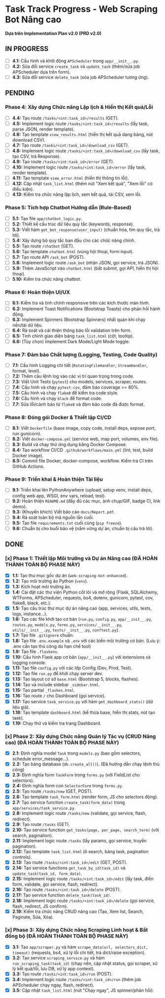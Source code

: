 # Task Track Progress - Web Scraping Bot Nâng cao

**Dựa trên Implementation Plan v2.0 (PRD v2.0)**

## IN PROGRESS

*   [ ] **4.1:** Cấu hình và khởi động `APScheduler` trong `app/__init__.py`.
*   [ ] **4.2:** Sửa đổi service `create_task` và `update_task` (thêm/sửa job APScheduler dựa trên form).
*   [ ] **4.3:** Sửa đổi service `delete_task` (xóa job APScheduler tương ứng).

## PENDING

### Phase 4: Xây dựng Chức năng Lập lịch & Hiển thị Kết quả/Lỗi

*   [ ] **4.4:** Tạo route `/tasks/<int:task_id>/results` (GET).
*   [ ] **4.5:** Implement logic route `/tasks/<int:task_id>/results` (lấy task, parse JSON, render template).
*   [ ] **4.6:** Tạo template `view_results.html` (hiển thị kết quả dạng bảng, nút download CSV).
*   [ ] **4.7:** Tạo route `/tasks/<int:task_id>/download_csv` (GET).
*   [ ] **4.8:** Implement logic route `/tasks/<int:task_id>/download_csv` (lấy task, tạo CSV, trả Response).
*   [ ] **4.9:** Tạo route `/tasks/<int:task_id>/error` (GET).
*   [ ] **4.10:** Implement logic route `/tasks/<int:task_id>/error` (lấy task, render template).
*   [ ] **4.11:** Tạo template `view_error.html` (hiển thị thông tin lỗi).
*   [ ] **4.12:** Cập nhật `task_list.html` (thêm nút "Xem kết quả", "Xem lỗi" có điều kiện).
*   [ ] **4.13:** Kiểm tra chức năng lập lịch, xem kết quả, tải CSV, xem lỗi.

### Phase 5: Tích hợp Chatbot Hướng dẫn (Rule-Based)

*   [ ] **5.1:** Tạo file `app/chatbot_logic.py`.
*   [ ] **5.2:** Thiết kế cấu trúc dữ liệu quy tắc (keywords, response).
*   [ ] **5.3:** Viết hàm `get_bot_response(user_input)` (chuẩn hóa, tìm quy tắc, trả lời).
*   [ ] **5.4:** Xây dựng bộ quy tắc ban đầu cho các chức năng chính.
*   [ ] **5.5:** Tạo route `/chatbot` (GET).
*   [ ] **5.6:** Tạo template `chatbot.html` (vùng hội thoại, form input).
*   [ ] **5.7:** Tạo route API `/ask_bot` (POST).
*   [ ] **5.8:** Implement logic route `/ask_bot` (nhận JSON, gọi service, trả JSON).
*   [ ] **5.9:** Thêm JavaScript vào `chatbot.html` (bắt submit, gọi API, hiển thị hội thoại).
*   [ ] **5.10:** Kiểm tra chức năng chatbot.

### Phase 6: Hoàn thiện UI/UX

*   [ ] **6.1:** Kiểm tra và tinh chỉnh responsive trên các kích thước màn hình.
*   [ ] **6.2:** Implement Toast Notifications (Bootstrap Toasts) cho phản hồi hành động.
*   [ ] **6.3:** Implement Spinners (Bootstrap Spinners) nhất quán khi chạy nền/tải dữ liệu.
*   [ ] **6.4:** Rà soát và cải thiện thông báo lỗi validation trên form.
*   [ ] **6.5:** Tinh chỉnh giao diện bảng `task_list.html` (cột, tooltip).
*   [ ] **6.6:** (Tùy chọn) Implement Dark Mode/Light Mode toggle.

### Phase 7: Đảm bảo Chất lượng (Logging, Testing, Code Quality)

*   [ ] **7.1:** Cấu hình Logging chi tiết (`RotatingFileHandler`, `StreamHandler`, format, level).
*   [ ] **7.2:** Thêm câu lệnh log vào các vị trí quan trọng trong code.
*   [ ] **7.3:** Viết Unit Tests (`pytest`) cho models, services, scraper, routes.
*   [ ] **7.4:** Cấu hình và chạy `pytest-cov`, đảm bảo coverage >= 80%.
*   [ ] **7.5:** Cấu hình và chạy `flake8` để kiểm tra code style.
*   [ ] **7.6:** Cấu hình và chạy `black` để format code.
*   [ ] **7.7:** Sửa lỗi/cảnh báo từ `flake8` và đảm bảo code đã được format.

### Phase 8: Đóng gói Docker & Thiết lập CI/CD

*   [ ] **8.1:** Viết `Dockerfile` (base image, copy code, install deps, expose port, run gunicorn).
*   [ ] **8.2:** Viết `docker-compose.yml` (service web, map port, volumes, env file).
*   [ ] **8.3:** Build và chạy thử ứng dụng bằng Docker Compose.
*   [ ] **8.4:** Tạo workflow CI/CD `.github/workflows/main.yml` (lint, test, build Docker image).
*   [ ] **8.5:** Commit file Docker, docker-compose, workflow. Kiểm tra CI trên GitHub Actions.

### Phase 9: Triển khai & Hoàn thiện Tài liệu

*   [ ] **9.1:** Triển khai lên PythonAnywhere (upload, setup venv, install deps, config web app, WSGI, env vars, reload, test).
*   [ ] **9.2:** Hoàn thiện `README.md` (đầy đủ các mục, ảnh chụp/GIF, badge CI, link demo).
*   [ ] **9.3:** (Khuyến khích) Viết báo cáo `docs/Report.pdf`.
*   [ ] **9.4:** Rà soát toàn bộ mã nguồn lần cuối.
*   [ ] **9.5:** Tạo file `requirements.txt` cuối cùng (`pip freeze`).
*   [ ] **9.6:** Chuẩn bị cho buổi bảo vệ (nắm vững dự án, chuẩn bị câu trả lời).

## DONE

### [x] Phase 1: Thiết lập Môi trường và Dự án Nâng cao (ĐÃ HOÀN THÀNH TOÀN BỘ PHASE NÀY)

*   [x] **1.1:** Tạo thư mục gốc dự án (`web-scraping-bot-enhanced`).
*   [x] **1.2:** Tạo môi trường ảo Python (`venv`).
*   [x] **1.3:** Kích hoạt môi trường ảo.
*   [x] **1.4:** Cài đặt các thư viện Python cốt lõi và mở rộng (Flask, SQLAlchemy, WTForms, APScheduler, requests, bs4, dotenv, gunicorn, pytest, cov, flake8, black, etc.).
*   [x] **1.5:** Tạo cấu trúc thư mục dự án nâng cao (app, services, utils, tests, logs, instance...).
*   [x] **1.6:** Tạo các file khởi tạo cơ bản (`run.py`, `config.py`, `app/__init__.py`, `routes.py`, `models.py`, `forms.py`, `services/__init__.py`, `utils/__init__.py`, `tests/__init__.py`, `conftest.py`).
*   [x] **1.7:** Tạo file `.gitignore` chuẩn.
*   [x] **1.8:** Tạo file `.env.example` và `.env` với các biến môi trường cơ bản. (Lưu ý: .env cần tạo thủ công do hạn chế tool)
*   [x] **1.9:** Tạo file `.flaskenv`.
*   [x] **1.10:** Cấu hình Flask app cơ bản (`app/__init__.py`) với extensions và logging console.
*   [x] **1.11:** Tạo file `config.py` với các lớp Config (Dev, Prod, Test).
*   [x] **1.12:** Tạo file `run.py` để khởi chạy server dev.
*   [x] **1.13:** Tạo layout cơ sở `base.html` (Bootstrap 5, blocks, flashes).
*   [x] **1.14:** Tạo và include sidebar `_sidebar.html`.
*   [x] **1.15:** Tạo partial `_flashes.html`.
*   [x] **1.16:** Tạo route `/` cho Dashboard (gọi service).
*   [x] **1.17:** Tạo service `task_service.py` với hàm `get_dashboard_stats()` (dữ liệu giả).
*   [x] **1.18:** Tạo template `dashboard.html` (kế thừa base, hiển thị stats, nút tạo task).
*   [x] **1.19:** Chạy thử và kiểm tra trang Dashboard.

### [x] Phase 2: Xây dựng Chức năng Quản lý Tác vụ (CRUD Nâng cao) (ĐÃ HOÀN THÀNH TOÀN BỘ PHASE NÀY)

*   [x] **2.1:** Định nghĩa model `Task` trong `models.py` (bao gồm selectors, schedule error_message...).
*   [x] **2.2:** Tạo bảng database (`db.create_all()`). (Đã hướng dẫn chạy lệnh thủ công)
*   [x] **2.3:** Định nghĩa form `TaskForm` trong `forms.py` (với FieldList cho selectors).
*   [x] **2.4:** Định nghĩa form con `SelectorForm` trong `forms.py`.
*   [x] **2.5:** Tạo route `/tasks/new` (GET, POST).
*   [x] **2.6:** Tạo template `task_form.html` (render form, JS cho selectors động).
*   [x] **2.7:** Tạo service function `create_task(form_data)` trong `app/services/task_service.py`.
*   [x] **2.8:** Implement logic route `/tasks/new` (validate, gọi service, flash, redirect).
*   [x] **2.9:** Tạo route `/tasks` (GET).
*   [x] **2.10:** Tạo service function `get_tasks(page, per_page, search_term)` (với search, pagination).
*   [x] **2.11:** Implement logic route `/tasks` (lấy params, gọi service, truyền pagination).
*   [x] **2.12:** Tạo template `task_list.html` (ô search, bảng task, pagination controls).
*   [x] **2.13:** Tạo route `/tasks/<int:task_id>/edit` (GET, POST).
*   [x] **2.14:** Tạo service functions `get_task_by_id(task_id)` và `update_task(task_id, form_data)`.
*   [x] **2.15:** Implement logic route `/tasks/<int:task_id>/edit` (lấy task, điền form, validate, gọi service, flash, redirect).
*   [x] **2.16:** Tạo route `/tasks/<int:task_id>/delete` (POST).
*   [x] **2.17:** Tạo service function `delete_task(task_id)`.
*   [x] **2.18:** Implement logic route `/tasks/<int:task_id>/delete` (gọi service, flash, redirect, JS confirm).
*   [x] **2.19:** Kiểm tra chức năng CRUD nâng cao (Tạo, Xem list, Search, Paginate, Sửa, Xóa).

### [x] Phase 3: Xây dựng Chức năng Scraping Linh hoạt & Bất đồng bộ (ĐÃ HOÀN THÀNH TOÀN BỘ PHASE NÀY)

*   [x] **3.1:** Tạo `app/scraper.py` và hàm `scrape_data(url, selectors_dict, timeout)` (requests, bs4, xử lý lỗi chi tiết, trả dict/raise exception).
*   [x] **3.2:** Tạo service `scraping_service.py` và hàm `run_scraping_task(task_id)` (chạy nền, cập nhật status, gọi scraper, xử lý kết quả/lỗi, lưu DB, xử lý app context).
*   [x] **3.3:** Tạo route `/tasks/<int:task_id>/run` (POST).
*   [x] **3.4:** Implement logic route `/tasks/<int:task_id>/run` (thêm job APScheduler chạy ngay, flash, redirect).
*   [x] **3.5:** Cập nhật `task_list.html` (nút "Chạy ngay", JS spinner/phản hồi).